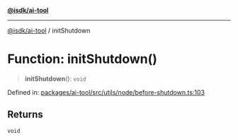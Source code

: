 [**@isdk/ai-tool**](../README.md)

***

[@isdk/ai-tool](../globals.md) / initShutdown

# Function: initShutdown()

> **initShutdown**(): `void`

Defined in: [packages/ai-tool/src/utils/node/before-shutdown.ts:103](https://github.com/isdk/ai-tool.js/blob/6a89194ac34437a1bc58f7ec590cd22976939ca6/src/utils/node/before-shutdown.ts#L103)

## Returns

`void`

